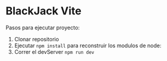 # BlackJack Vite

Pasos para ejecutar proyecto:

1. Clonar repositorio
2. Ejecutar `npm install` para reconstruir los modulos de node:
3. Correr el devServer `npm run dev`
